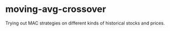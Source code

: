 # moving-avg-crossover
Trying out MAC strategies on different kinds of historical stocks and prices.

